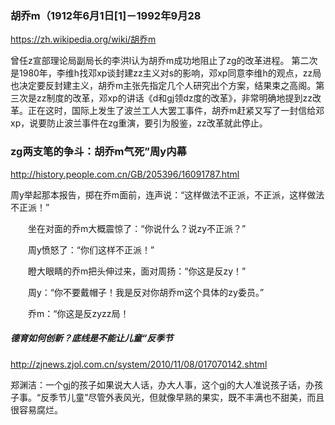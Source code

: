 ### 胡乔m（1912年6月1日[1]－1992年9月28
https://zh.wikipedia.org/wiki/胡乔m

曾任z宣部理论局副局长的李洪l认为胡乔m成功地阻止了zg的改革进程。
第二次是1980年，李维h找邓xp谈封建zz主义对s的影响，邓xp同意李维h的观点，zz局也决定要反封建主义，胡乔m主张先指定几个人研究出个方案，结果束之高阁。第三次是zz制度的改革，邓xp的讲话《d和gj领dz度的改革》，非常明确地提到zz改革。正在这时，国际上发生了波兰工人大罢工事件，胡乔m赶紧又写了一封信给邓xp，说要防止波兰事件在zg重演，要引为殷鉴，zz改革就此停止。

### zg两支笔的争斗：胡乔m气死”周y内幕
http://history.people.com.cn/GB/205396/16091787.html

周y举起那本报告，掷在乔m面前，连声说：“这样做法不正派，不正派，这样做法不正派！”

　　坐在对面的乔m大概震惊了：“你说什么？说zy不正派？”

　　周y愤怒了：“你们这样不正派！”

　　瞪大眼睛的乔m把头伸过来，面对周扬：“你这是反zy！”

　　周y：“你不要戴帽子！我是反对你胡乔m这个具体的zy委员。”

　　乔m：“你这是反zyzz局！

##### 德育如何创新？底线是不能让儿童“反季节
http://zjnews.zjol.com.cn/system/2010/11/08/017070142.shtml

郑渊洁：一个gj的孩子如果说大人话，办大人事，这个gj的大人准说孩子话，办孩子事。“反季节儿童”尽管外表风光，但就像早熟的果实，既不丰满也不甜美，而且很容易腐烂。
